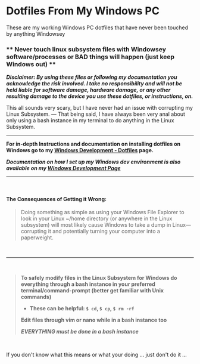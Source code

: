 # Dotfiles From My Windows PC

These are my working Windows PC dotfiles that have never been touched by anything Windowsey

### \*\* **Never touch linux subsystem files with Windowsey software/processes or BAD things will happen (just keep Windows out)** \*\*
***Disclaimer: By using these files or following my documentation you acknowledge the risk involved. I take no responsibility and will not be held liable for software damage, hardware damage, or any other resulting damage to the device you use these dotfiles, or instructions, on.***

This all sounds very scary, but I have never had an issue with corrupting my Linux Subsystem. &mdash; That being said, I have always been very anal about only using a bash instance in my terminal to do anything in the Linux Subsystem.

<hr>

**For in-depth Instructions and documentation on installing dotfiles on Windows go to my [Windows Development - Dotfiles](https://wdzajicek.github.io/portfolio/windows-dev.html#dotfiles) page.**

***Documentation on how I set up my Windows dev environment is also available on my [Windows Development Page](https://wdzajicek.github.io/portfolio/windows-dev.html)***

<hr>

<br>

#### The Consequences of Getting it Wrong:

>Doing something as simple as using your Windows File Explorer to look in your Linux ~/home directory (or anywhere in the Linux subsystem) will most likely cause Windows to take a dump in Linux&mdash;corrupting it and potentially turning your computer into a paperweight.
>
<br>
<hr>
<br>

> **To safely modify files in the Linux Subsystem for Windows do everything through a bash instance in your preferred terminal/command-prompt (better get familiar with Unix commands)**<br>
>- **These can be helpful: `$ cd`, `$ cp`, `$ rm -rf`**
>
>**Edit files through vim or nano while in a bash instance too**
>
>***EVERYTHING must be done in a bash instance***

<br>

If you don't know what this means or what your doing ... just don't do it ...

